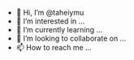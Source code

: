 - 👋 Hi, I’m @taheiymu
- 👀 I’m interested in ...
- 🌱 I’m currently learning ...
- 💞️ I’m looking to collaborate on ...
- 📫 How to reach me ...

<!---
taheiymu/taheiymu is a ✨ special ✨ repository because its `README.md` (this file) appears on your GitHub profile.
You can click the Preview link to take a look at your changes.
--->
